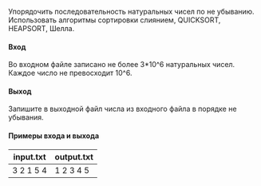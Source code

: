 Упорядочить последовательность натуральных чисел по не убыванию. Использовать алгоритмы сортировки слиянием, QUICKSORT, HEAPSORT, Шелла.

#### Вход
Во входном файле записано не более 3*10^6 натуральных чисел. Каждое число не превосходит 10^6.

#### Выход
Запишите  в выходной файл числа из входного файла в порядке не убывания.

#### Примеры входа и выхода
| input.txt | output.txt |
|-----------|------------|
| 3 2 1 5 4 | 1 2 3 4 5  |